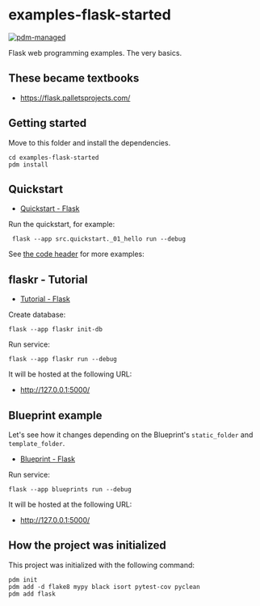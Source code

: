 # examples-flask-started

[![pdm-managed](https://img.shields.io/badge/pdm-managed-blueviolet)](https://pdm.fming.dev)

Flask web programming examples. The very basics.


## These became textbooks 

- https://flask.palletsprojects.com/


## Getting started

Move to this folder and install the dependencies.

```shell
cd examples-flask-started
pdm install
```

## Quickstart 
<!-- // spell-checker:words Quickstart -->

- [Quickstart - Flask](https://flask.palletsprojects.com/en/3.0.x/quickstart/)

Run the quickstart, for example:

```shell
 flask --app src.quickstart._01_hello run --debug
```

See [the code header](./src/quickstart/) for more examples:


## flaskr - Tutorial

- [Tutorial - Flask](https://flask.palletsprojects.com/en/3.0.x/tutorial/)

Create database:

```shell
flask --app flaskr init-db
```

Run service:

```shell
flask --app flaskr run --debug
```

It will be hosted at the following URL:

- http://127.0.0.1:5000/


## Blueprint example

Let's see how it changes depending on the Blueprint's `static_folder` and `template_folder`.

- [Blueprint - Flask](https://flask.palletsprojects.com/en/3.0.x/blueprints/)

Run service:

```shell
flask --app blueprints run --debug
```

It will be hosted at the following URL:

- http://127.0.0.1:5000/


## How the project was initialized

This project was initialized with the following command:

```shell
pdm init
pdm add -d flake8 mypy black isort pytest-cov pyclean
pdm add flask
```
